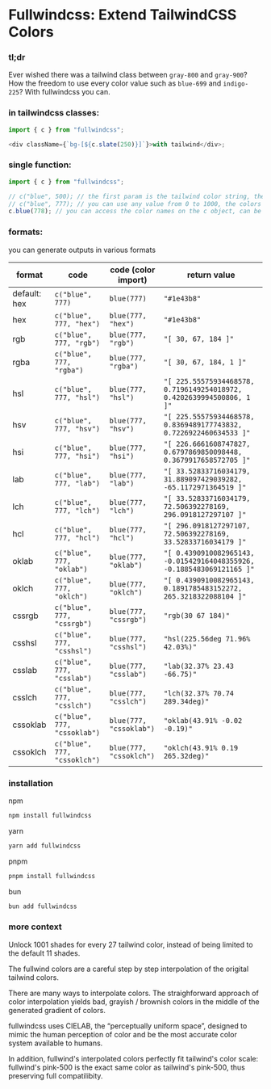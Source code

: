 # Fullwindcss: Extend TailwindCSS Colors

### tl;dr

Ever wished there was a tailwind class between `gray-800` and `gray-900`?
How the freedom to use every color value such as `blue-699` and `indigo-225`?
With fullwindcss you can.

### in tailwindcss classes:

<!-- ```ts
import { slate } from "fullwindcss";

<div className={`bg-[${slate(250)}]`}>with tailwind</div>;
``` -->

```ts
import { c } from "fullwindcss";

<div className={`bg-[${c.slate(250)}]`}>with tailwind</div>;
```

<!-- ### import color by color:

```ts
import { blue, indigo } from "fullwindcss";

blue(550); // "#3272f1"
indigo(625); // "#4c42de"
``` -->

### single function:

```ts
import { c } from "fullwindcss";

// c("blue", 500); // the first param is the tailwind color string, the second is the tailwind color value
// c("blue", 777); // you can use any value from 0 to 1000, the colors are interpolated using the lab method
c.blue(778); // you can access the color names on the c object, can be more convenient than typing strings
```

### formats:

you can generate outputs in various formats

| format       | code                         | code (color import)     | return value                                                           |
| ------------ | ---------------------------- | ----------------------- | ---------------------------------------------------------------------- |
| default: hex | `c("blue", 777)`             | `blue(777)`             | `"#1e43b8"`                                                            |
| hex          | `c("blue", 777, "hex")`      | `blue(777, "hex")`      | `"#1e43b8"`                                                            |
| rgb          | `c("blue", 777, "rgb")`      | `blue(777, "rgb")`      | `"[ 30, 67, 184 ]"`                                                    |
| rgba         | `c("blue", 777, "rgba")`     | `blue(777, "rgba")`     | `"[ 30, 67, 184, 1 ]"`                                                 |
| hsl          | `c("blue", 777, "hsl")`      | `blue(777, "hsl")`      | `"[ 225.55575934468578, 0.7196149254018972, 0.4202639994500806, 1 ]"`  |
| hsv          | `c("blue", 777, "hsv")`      | `blue(777, "hsv")`      | `"[ 225.55575934468578, 0.8369489177743832, 0.7226922460634533 ]"`     |
| hsi          | `c("blue", 777, "hsi")`      | `blue(777, "hsi")`      | `"[ 226.6661608747827, 0.6797869850098448, 0.3679917658572705 ]"`      |
| lab          | `c("blue", 777, "lab")`      | `blue(777, "lab")`      | `"[ 33.52833716034179, 31.889097429039282, -65.1172971364519 ]"`       |
| lch          | `c("blue", 777, "lch")`      | `blue(777, "lch")`      | `"[ 33.52833716034179, 72.506392278169, 296.0918127297107 ]"`          |
| hcl          | `c("blue", 777, "hcl")`      | `blue(777, "hcl")`      | `"[ 296.0918127297107, 72.506392278169, 33.52833716034179 ]"`          |
| oklab        | `c("blue", 777, "oklab")`    | `blue(777, "oklab")`    | `"[ 0.4390910082965143, -0.015429164048355926, -0.1885483069121165 ]"` |
| oklch        | `c("blue", 777, "oklch")`    | `blue(777, "oklch")`    | `"[ 0.4390910082965143, 0.1891785483152272, 265.3218322088104 ]"`      |
| cssrgb       | `c("blue", 777, "cssrgb")`   | `blue(777, "cssrgb")`   | `"rgb(30 67 184)"`                                                     |
| csshsl       | `c("blue", 777, "csshsl")`   | `blue(777, "csshsl")`   | `"hsl(225.56deg 71.96% 42.03%)"`                                       |
| csslab       | `c("blue", 777, "csslab")`   | `blue(777, "csslab")`   | `"lab(32.37% 23.43 -66.75)"`                                           |
| csslch       | `c("blue", 777, "csslch")`   | `blue(777, "csslch")`   | `"lch(32.37% 70.74 289.34deg)"`                                        |
| cssoklab     | `c("blue", 777, "cssoklab")` | `blue(777, "cssoklab")` | `"oklab(43.91% -0.02 -0.19)"`                                          |
| cssoklch     | `c("blue", 777, "cssoklch")` | `blue(777, "cssoklch")` | `"oklch(43.91% 0.19 265.32deg)"`                                       |

### installation

npm

```sh
npm install fullwindcss
```

yarn

```sh
yarn add fullwindcss
```

pnpm

```sh
pnpm install fullwindcss
```

bun

```sh
bun add fullwindcss
```

### more context

Unlock 1001 shades for every 27 tailwind color, instead of being limited to the default 11 shades.

The fullwind colors are a careful step by step interpolation of the origital tailwind colors.

There are many ways to interpolate colors. The straighforward approach of color interpolation yields bad, grayish / brownish colors in the middle of the generated gradient of colors.

fullwindcss uses CIELAB, the “perceptually uniform space”, designed to mimic the human perception of color and be the most accurate color system available to humans.

In addition, fullwind's interpolated colors perfectly fit tailwind's color scale: fullwind's pink-500 is the exact same color as tailwind's pink-500, thus preserving full compatilibity.
